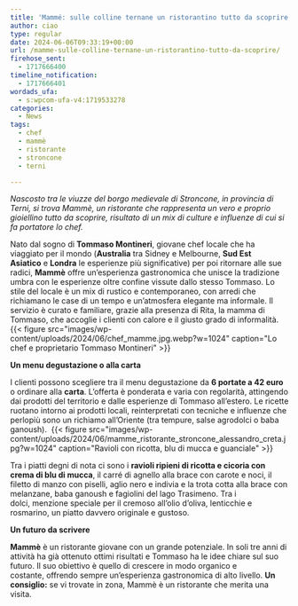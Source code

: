 ```yaml
---
title: 'Mammé: sulle colline ternane un ristorantino tutto da scoprire'
author: ciao
type: regular
date: 2024-06-06T09:33:19+00:00
url: /mamme-sulle-colline-ternane-un-ristorantino-tutto-da-scoprire/
firehose_sent:
  - 1717666400
timeline_notification:
  - 1717666401
wordads_ufa:
  - s:wpcom-ufa-v4:1719533278
categories:
  - News
tags:
  - chef
  - mammè
  - ristorante
  - stroncone
  - terni

---
```

_Nascosto tra le viuzze del borgo medievale di Stroncone,&nbsp;in provincia di Terni,&nbsp;si trova Mammè,&nbsp;un ristorante che rappresenta un vero e proprio gioiellino tutto da scoprire, risultato di un mix di culture e influenze di cui si fa portatore lo chef._

Nato dal sogno di **Tommaso Montineri**, giovane chef locale che ha viaggiato per il mondo (**Australia**&nbsp;tra Sidney e Melbourne,&nbsp;**Sud Est Asiatico**&nbsp;e&nbsp;**Londra** le esperienze più significative) per poi ritornare alle sue radici, **Mammè** offre un&#8217;esperienza gastronomica che unisce la tradizione umbra con le esperienze oltre confine vissute dallo stesso Tommaso. Lo stile del locale è un mix di rustico e contemporaneo,&nbsp;con arredi che richiamano le case di un tempo e un&#8217;atmosfera elegante ma informale.&nbsp;Il servizio è curato e familiare,&nbsp;grazie alla presenza di Rita,&nbsp;la mamma di Tommaso,&nbsp;che accoglie i clienti con calore e il giusto grado di informalità.
{{< figure src="images/wp-content/uploads/2024/06/chef_mamme.jpg.webp?w=1024" caption="Lo chef e proprietario Tommaso Montineri" >}}
 

**Un menu degustazione o alla carta**  
  
I clienti possono scegliere tra il menu degustazione da **6 portate a 42 euro** o ordinare alla **carta**. L&#8217;offerta è ponderata e varia con regolarità, attingendo dai prodotti del territorio e dalle esperienze di Tommaso all&#8217;estero. Le ricette ruotano intorno ai prodotti locali, reinterpretati con tecniche e influenze che perlopiù sono un richiamo all&#8217;Oriente (tra tempure, salse agrodolci o baba ganoush). 
{{< figure src="images/wp-content/uploads/2024/06/mamme_ristorante_stroncone_alessandro_creta.jpg?w=1024" caption="Ravioli con ricotta, blu di mucca e guanciale" >}}
 

Tra i piatti degni di nota ci sono i **ravioli ripieni di ricotta e cicoria con crema di blu di mucca**, il carré di agnello alla brace con carote e noci, il filetto di manzo con piselli, aglio nero e indivia e la trota cotta alla brace con melanzane, baba ganoush e fagiolini del lago Trasimeno. Tra i dolci, menzione speciale per il cremoso all&#8217;olio d&#8217;oliva, lenticchie e rosmarino, un piatto davvero originale e gustoso.  
  
**Un futuro da scrivere**  
  
**Mammè** è un ristorante giovane con un grande potenziale. In soli tre anni di attività ha già ottenuto ottimi risultati e Tommaso ha le idee chiare sul suo futuro. Il suo obiettivo è quello di crescere in modo organico e costante, offrendo sempre un&#8217;esperienza gastronomica di alto livello. **Un consiglio:** se vi trovate in zona, Mammè è un ristorante che merita una visita. 